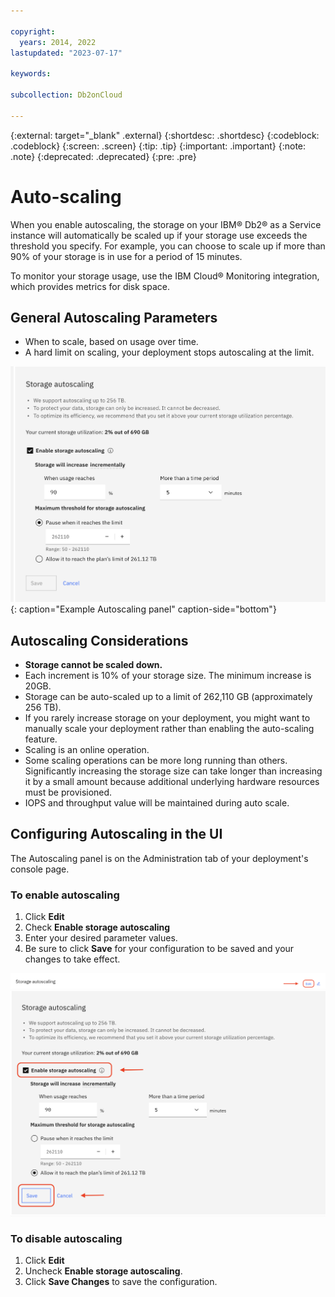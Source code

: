 ```yaml
---

copyright:
  years: 2014, 2022
lastupdated: "2023-07-17"

keywords:

subcollection: Db2onCloud

---
```



{:external: target="_blank" .external}
{:shortdesc: .shortdesc}
{:codeblock: .codeblock}
{:screen: .screen}
{:tip: .tip}
{:important: .important}
{:note: .note}
{:deprecated: .deprecated}
{:pre: .pre}



# Auto-scaling


When you enable autoscaling, the storage on your IBM® Db2® as a Service instance will automatically be scaled up if your storage use exceeds the threshold you specify. For example, you can choose to scale up if more than 90% of your storage is in use for a period of 15 minutes.

To monitor your storage usage, use the IBM Cloud® Monitoring integration, which provides metrics for disk space.



## General Autoscaling Parameters

- When to scale, based on usage over time.
- A hard limit on scaling, your deployment stops autoscaling at the limit.


![azure_autoscaling_UI.png](images/azure_autoscaling_UI.png){: caption="Example Autoscaling panel" caption-side="bottom"}


## ****Autoscaling Considerations****

- **Storage cannot be scaled down.**
- Each increment is 10% of your storage size. The minimum increase is 20GB.
- Storage can be auto-scaled up to a limit of 262,110 GB (approximately 256 TB).
- If you rarely increase storage on your deployment, you might want to manually scale your deployment rather than enabling the auto-scaling feature.
- Scaling is an online operation.
- Some scaling operations can be more long running than others. Significantly increasing the storage size can take longer than increasing it by a small amount because additional underlying hardware resources must be provisioned.
- IOPS and throughput value will be maintained during auto scale.



## ****Configuring Autoscaling in the UI****

The Autoscaling panel is on the Administration tab of your deployment's console page.

### To enable autoscaling
1. Click **Edit**
2. Check **Enable storage autoscaling**
3. Enter your desired parameter values.
4. Be sure to click **Save** for your configuration to be saved and your changes to take effect.



![azure_autoscaling_step1.png](images/azure_autoscaling_step1.png)
<br>
![azure_autoscaling_step2.png](images/azure_autoscaling_step2.png)


### To disable autoscaling
1. Click **Edit**
2. Uncheck **Enable storage autoscaling**.
3. Click **Save Changes** to save the configuration.
